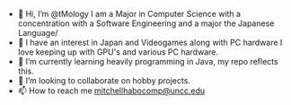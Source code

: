 - 👋 Hi, I’m @tMology I am a Major in Computer Science with a concentration with a Software Engineering and a major the Japanese Language/ 
- 👀 I have an interest in Japan and Videogames along with PC hardware I love keeping up with GPU's and various PC hardware.
- 🌱 I’m currently learning heavily programming in Java, my repo reflects this.
- 💞️ I’m looking to collaborate on hobby projects.
- 📫 How to reach me mitchellhabocomp@uncc.edu

<!---
tMology/tMology is a ✨ special ✨ repository because its `README.md` (this file) appears on your GitHub profile.
You can click the Preview link to take a look at your changes.
--->
